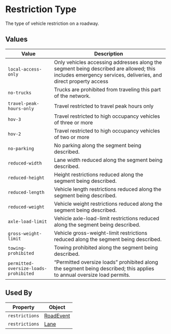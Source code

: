 # Restriction Type
The type of vehicle restriction on a roadway.

## Values
Value | Description
--- | ---
`local-access-only` | Only vehicles accessing addresses along the segment being described are allowed; this includes emergency services, deliveries, and direct property access
`no-trucks` | Trucks are prohibited from traveling this part of the network.
`travel-peak-hours-only` | Travel restricted to travel peak hours only
`hov-3` | Travel restricted to high occupancy vehicles of three or more
`hov-2` | Travel restricted to high occupancy vehicles of two or more
`no-parking` | No parking along the segment being described.
`reduced-width` | Lane width reduced along the segment being described.
`reduced-height` | Height restrictions reduced along the segment being described.
`reduced-length` | Vehicle length restrictions reduced along the segment being described.
`reduced-weight` | Vehicle weight restrictions reduced along the segment being described.
`axle-load-limit` | Vehicle axle-load-limit restrictions reduced along the segment being described.
`gross-weight-limit` | Vehicle gross-weight-limit restrictions reduced along the segment being described.
`towing-prohibited` | Towing prohibited along the segment being described.
`permitted-oversize-loads-prohibited` | “Permitted oversize loads” prohibited along the segment being described; this applies<br>to annual oversize load permits.

## Used By
Property | Object
--- | ---
`restrictions` | [RoadEvent](/spec-content/objects/RoadEvent-RestrictionsNotice.md)
`restrictions` | [Lane](/spec-content/objects/Restriction.md)
